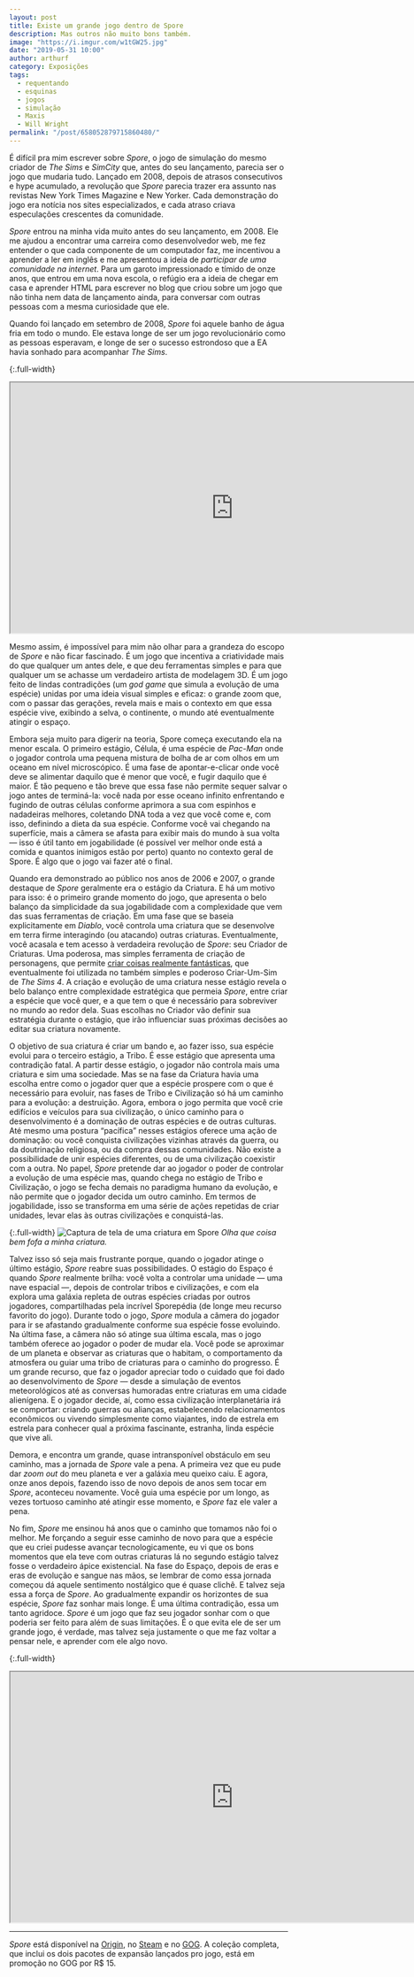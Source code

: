 ```yaml
---
layout: post
title: Existe um grande jogo dentro de Spore
description: Mas outros não muito bons também.
image: "https://i.imgur.com/w1tGW25.jpg"
date: "2019-05-31 10:00"
author: arthurf
category: Exposições
tags:
  - requentando
  - esquinas
  - jogos
  - simulação
  - Maxis
  - Will Wright
permalink: "/post/658052879715860480/"
---
```


É difícil pra mim escrever sobre _Spore_, o jogo de simulação do mesmo criador de _The Sims_ e _SimCity_ que, antes do seu lançamento, parecia ser o jogo que mudaria tudo. Lançado em 2008, depois de atrasos consecutivos e hype acumulado, a revolução que _Spore_ parecia trazer era assunto nas revistas New York Times Magazine e New Yorker. Cada demonstração do jogo era notícia nos sites especializados, e cada atraso criava especulações crescentes da comunidade.

_Spore_ entrou na minha vida muito antes do seu lançamento, em 2008. Ele me ajudou a encontrar uma carreira como desenvolvedor web, me fez entender o que cada componente de um computador faz, me incentivou a aprender a ler em inglês e me apresentou a ideia de _participar de uma comunidade na internet_. Para um garoto impressionado e tímido de onze anos, que entrou em uma nova escola, o refúgio era a ideia de chegar em casa e aprender HTML para escrever no blog que criou sobre um jogo que não tinha nem data de lançamento ainda, para conversar com outras pessoas com a mesma curiosidade que ele.

Quando foi lançado em setembro de 2008, _Spore_ foi aquele banho de água fria em todo o mundo. Ele estava longe de ser um jogo revolucionário como as pessoas esperavam, e longe de ser o sucesso estrondoso que a EA havia sonhado para acompanhar _The Sims_.

{:.full-width}

<iframe width="806" height="453" src="https://www.youtube-nocookie.com/embed/WGJOlq6-upY"  allow="accelerometer; autoplay; encrypted-media; gyroscope; picture-in-picture" allowfullscreen></iframe>

Mesmo assim, é impossível para mim não olhar para a grandeza do escopo de _Spore_ e não ficar fascinado. É um jogo que incentiva a criatividade mais do que qualquer um antes dele, e que deu ferramentas simples e para que qualquer um se achasse um verdadeiro artista de modelagem 3D. É um jogo feito de lindas contradições (um _god game_ que simula a evolução de uma espécie) unidas por uma ideia visual simples e eficaz: o grande zoom que, com o passar das gerações, revela mais e mais o contexto em que essa espécie vive, exibindo a selva, o continente, o mundo até eventualmente atingir o espaço.

Embora seja muito para digerir na teoria, Spore começa executando ela na menor escala. O primeiro estágio, Célula, é uma espécie de _Pac-Man_ onde o jogador controla uma pequena mistura de bolha de ar com olhos em um oceano em nível microscópico. É uma fase de apontar-e-clicar onde você deve se alimentar daquilo que é menor que você, e fugir daquilo que é maior. É tão pequeno e tão breve que essa fase não permite sequer salvar o jogo antes de terminá-la: você nada por esse oceano infinito enfrentando e fugindo de outras células conforme aprimora a sua com espinhos e nadadeiras melhores, coletando DNA toda a vez que você come e, com isso, definindo a dieta da sua espécie. Conforme você vai chegando na superfície, mais a câmera se afasta para exibir mais do mundo à sua volta — isso é útil tanto em jogabilidade (é possível ver melhor onde está a comida e quantos inimigos estão por perto) quanto no contexto geral de Spore. É algo que o jogo vai fazer até o final.

Quando era demonstrado ao público nos anos de 2006 e 2007, o grande destaque de _Spore_ geralmente era o estágio da Criatura. E há um motivo para isso: é o primeiro grande momento do jogo, que apresenta o belo balanço da simplicidade da sua jogabilidade com a complexidade que vem das suas ferramentas de criação. Em uma fase que se baseia explicitamente em _Diablo_, você controla uma criatura que se desenvolve em terra firme interagindo (ou atacando) outras criaturas. Eventualmente, você acasala e tem acesso à verdadeira revolução de _Spore_: seu Criador de Criaturas. Uma poderosa, mas simples ferramenta de criação de personagens, que permite [criar coisas realmente fantásticas](https://www.youtube-nocookie.com/watch?v=vausCxrPEFA), que eventualmente foi utilizada no também simples e poderoso Criar-Um-Sim de _The Sims 4_. A criação e evolução de uma criatura nesse estágio revela o belo balanço entre complexidade estratégica que permeia _Spore_, entre criar a espécie que você quer, e a que tem o que é necessário para sobreviver no mundo ao redor dela. Suas escolhas no Criador vão definir sua estratégia durante o estágio, que irão influenciar suas próximas decisões ao editar sua criatura novamente.

O objetivo de sua criatura é criar um bando e, ao fazer isso, sua espécie evolui para o terceiro estágio, a Tribo. É esse estágio que apresenta uma contradição fatal. A partir desse estágio, o jogador não controla mais uma criatura e sim uma sociedade. Mas se na fase da Criatura havia uma escolha entre como o jogador quer que a espécie prospere com o que é necessário para evoluir, nas fases de Tribo e Civilização só há um caminho para a evolução: a destruição. Agora, embora o jogo permita que você crie edifícios e veículos para sua civilização, o único caminho para o desenvolvimento é a dominação de outras espécies e de outras culturas. Até mesmo uma postura “pacífica” nesses estágios oferece uma ação de dominação: ou você conquista civilizações vizinhas através da guerra, ou da doutrinação religiosa, ou da compra dessas comunidades. Não existe a possibilidade de unir espécies diferentes, ou de uma civilização coexistir com a outra. No papel, _Spore_ pretende dar ao jogador o poder de controlar a evolução de uma espécie mas, quando chega no estágio de Tribo e Civilização, o jogo se fecha demais no paradigma humano da evolução, e não permite que o jogador decida um outro caminho. Em termos de jogabilidade, isso se transforma em uma série de ações repetidas de criar unidades, levar elas às outras civilizações e conquistá-las.

{:.full-width}
![Captura de tela de uma criatura em Spore](https://i.imgur.com/gbGLJXP.jpg)
_Olha que coisa bem fofa a minha criatura._

Talvez isso só seja mais frustrante porque, quando o jogador atinge o último estágio, _Spore_ reabre suas possibilidades. O estágio do Espaço é quando _Spore_ realmente brilha: você volta a controlar uma unidade — uma nave espacial —, depois de controlar tribos e civilizações, e com ela explora uma galáxia repleta de outras espécies criadas por outros jogadores, compartilhadas pela incrível Sporepédia (de longe meu recurso favorito do jogo). Durante todo o jogo, _Spore_ modula a câmera do jogador para ir se afastando gradualmente conforme sua espécie fosse evoluindo. Na última fase, a câmera não só atinge sua última escala, mas o jogo também oferece ao jogador o poder de mudar ela. Você pode se aproximar de um planeta e observar as criaturas que o habitam, o comportamento da atmosfera ou guiar uma tribo de criaturas para o caminho do progresso. É um grande recurso, que faz o jogador apreciar todo o cuidado que foi dado ao desenvolvimento de _Spore_ — desde a simulação de eventos meteorológicos até as conversas humoradas entre criaturas em uma cidade alienígena. E o jogador decide, aí, como essa civilização interplanetária irá se comportar: criando guerras ou alianças, estabelecendo relacionamentos econômicos ou vivendo simplesmente como viajantes, indo de estrela em estrela para conhecer qual a próxima fascinante, estranha, linda espécie que vive ali.

Demora, e encontra um grande, quase intransponível obstáculo em seu caminho, mas a jornada de _Spore_ vale a pena. A primeira vez que eu pude dar _zoom out_ do meu planeta e ver a galáxia meu queixo caiu. E agora, onze anos depois, fazendo isso de novo depois de anos sem tocar em _Spore_, aconteceu novamente. Você guia uma espécie por um longo, as vezes tortuoso caminho até atingir esse momento, e _Spore_ faz ele valer a pena.

No fim, _Spore_ me ensinou há anos que o caminho que tomamos não foi o melhor. Me forçando a seguir esse caminho de novo para que a espécie que eu criei pudesse avançar tecnologicamente, eu vi que os bons momentos que ela teve com outras criaturas lá no segundo estágio talvez fosse o verdadeiro ápice existencial. Na fase do Espaço, depois de eras e eras de evolução e sangue nas mãos, se lembrar de como essa jornada começou dá aquele sentimento nostálgico que é quase clichê. E talvez seja essa a força de _Spore_. Ao gradualmente expandir os horizontes de sua espécie, _Spore_ faz sonhar mais longe. É uma última contradição, essa um tanto agridoce. _Spore_ é um jogo que faz seu jogador sonhar com o que poderia ser feito para além de suas limitações. É o que evita ele de ser um grande jogo, é verdade, mas talvez seja justamente o que me faz voltar a pensar nele, e aprender com ele algo novo.

{:.full-width}

<iframe width="806" height="453" src="https://www.youtube-nocookie.com/embed/jVH9Q8M8eaQ"  allow="accelerometer; autoplay; encrypted-media; gyroscope; picture-in-picture" allowfullscreen></iframe>

---

_Spore_ está disponível na [Origin](https://www.origin.com/bra/pt-br/store/spore/spore), no [Steam](https://store.steampowered.com/app/17390/SPORE/) e no [GOG](https://www.gog.com/game/spore_collection). A coleção completa, que inclui os dois pacotes de expansão lançados pro jogo, está em promoção no GOG por R$ 15.
